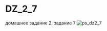 # DZ_2_7
домашнее задание 2, задание 7
![ps_dz2_7](https://cloud.githubusercontent.com/assets/27559307/26415380/f7340ef0-40ba-11e7-9998-d03f35d547a7.png)
